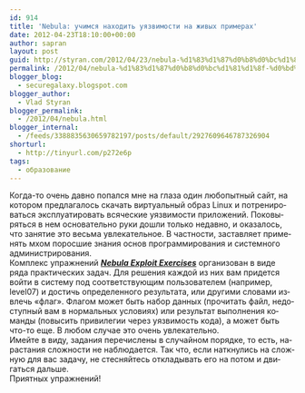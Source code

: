 ```yaml
---
id: 914
title: 'Nebula: учимся находить уязвимости на живых примерах'
date: 2012-04-23T18:10:00+00:00
author: sapran
layout: post
guid: http://styran.com/2012/04/23/nebula-%d1%83%d1%87%d0%b8%d0%bc%d1%81%d1%8f-%d0%bd%d0%b0%d1%85%d0%be%d0%b4%d0%b8%d1%82%d1%8c-%d1%83%d1%8f%d0%b7%d0%b2%d0%b8%d0%bc%d0%be%d1%81%d1%82%d0%b8-%d0%bd%d0%b0-%d0%b6%d0%b8%d0%b2%d1%8b%d1%85/
permalink: /2012/04/nebula-%d1%83%d1%87%d0%b8%d0%bc%d1%81%d1%8f-%d0%bd%d0%b0%d1%85%d0%be%d0%b4%d0%b8%d1%82%d1%8c-%d1%83%d1%8f%d0%b7%d0%b2%d0%b8%d0%bc%d0%be%d1%81%d1%82%d0%b8-%d0%bd%d0%b0-%d0%b6%d0%b8%d0%b2%d1%8b%d1%85/
blogger_blog:
  - securegalaxy.blogspot.com
blogger_author:
  - Vlad Styran
blogger_permalink:
  - /2012/04/nebula.html
blogger_internal:
  - /feeds/3388835630659782197/posts/default/2927609646787326904
shorturl:
  - http://tinyurl.com/p272e6p
tags:
  - образование
---
```

<div dir="ltr" style="text-align: left;">
  <div>
    <span lang="RU">Когда-то очень давно попался мне на глаза один любопытный сайт, на котором предлагалось скачать виртуальный образ </span>Linux<span lang="RU"> и потренироваться эксплуатировать всяческие уязвимости приложений. Поковыряться в нем основательно руки дошли только недавно, и оказалось, что занятие это весьма увлекательное. В частности, заставляет применять мхом поросшие знания основ программирования и системного администрирования.<o:p></o:p></span>
  </div>
  
  <div>
  </div>
  
  <div>
    <span lang="RU">Комплекс упражнений </span><b><i><a href="http://exploit-exercises.com/nebula">Nebula Exploit Exercises</a></i></b> <span lang="RU">организован в виде ряда практических задач. Для решения каждой из них вам придется войти в систему под соответствующим пользователем (например, </span>level<span lang="RU">07) и достичь определенного результата, или другими словами извлечь &#171;флаг&#187;. Флагом может быть набор данных (прочитать файл, недоступный вам в нормальных условиях) или результат выполнения команды (повысить привилегии через уязвимость кода), а может быть что-то еще. В любом случае это очень увлекательно.<o:p></o:p></span>
  </div>
  
  <div>
  </div>
  
  <div>
    <span lang="RU">Имейте в виду, задания перечислены в случайном порядке, то есть, нарастания сложности не наблюдается. Так что, если наткнулись на сложную для вас задачу, не стесняйтесь откладывать его на потом и двигаться дальше.<o:p></o:p></span>
  </div>
  
  <div>
  </div>
  
  <div>
    <span lang="RU">Приятных упражнений!<o:p></o:p></span>
  </div>
</div>

<div class="addtoany_share_save_container addtoany_content_bottom">
  <div class="a2a_kit a2a_kit_size_32 addtoany_list a2a_target" id="wpa2a_226">
    <a class="a2a_button_facebook" href="http://www.addtoany.com/add_to/facebook?linkurl=https%3A%2F%2Fblog.styran.com%2F2012%2F04%2Fnebula-%25d1%2583%25d1%2587%25d0%25b8%25d0%25bc%25d1%2581%25d1%258f-%25d0%25bd%25d0%25b0%25d1%2585%25d0%25be%25d0%25b4%25d0%25b8%25d1%2582%25d1%258c-%25d1%2583%25d1%258f%25d0%25b7%25d0%25b2%25d0%25b8%25d0%25bc%25d0%25be%25d1%2581%25d1%2582%25d0%25b8-%25d0%25bd%25d0%25b0-%25d0%25b6%25d0%25b8%25d0%25b2%25d1%258b%25d1%2585%2F&linkname=Nebula%3A%20%D1%83%D1%87%D0%B8%D0%BC%D1%81%D1%8F%20%D0%BD%D0%B0%D1%85%D0%BE%D0%B4%D0%B8%D1%82%D1%8C%20%D1%83%D1%8F%D0%B7%D0%B2%D0%B8%D0%BC%D0%BE%D1%81%D1%82%D0%B8%20%D0%BD%D0%B0%20%D0%B6%D0%B8%D0%B2%D1%8B%D1%85%20%D0%BF%D1%80%D0%B8%D0%BC%D0%B5%D1%80%D0%B0%D1%85" title="Facebook" rel="nofollow" target="_blank"></a><a class="a2a_button_twitter" href="http://www.addtoany.com/add_to/twitter?linkurl=https%3A%2F%2Fblog.styran.com%2F2012%2F04%2Fnebula-%25d1%2583%25d1%2587%25d0%25b8%25d0%25bc%25d1%2581%25d1%258f-%25d0%25bd%25d0%25b0%25d1%2585%25d0%25be%25d0%25b4%25d0%25b8%25d1%2582%25d1%258c-%25d1%2583%25d1%258f%25d0%25b7%25d0%25b2%25d0%25b8%25d0%25bc%25d0%25be%25d1%2581%25d1%2582%25d0%25b8-%25d0%25bd%25d0%25b0-%25d0%25b6%25d0%25b8%25d0%25b2%25d1%258b%25d1%2585%2F&linkname=Nebula%3A%20%D1%83%D1%87%D0%B8%D0%BC%D1%81%D1%8F%20%D0%BD%D0%B0%D1%85%D0%BE%D0%B4%D0%B8%D1%82%D1%8C%20%D1%83%D1%8F%D0%B7%D0%B2%D0%B8%D0%BC%D0%BE%D1%81%D1%82%D0%B8%20%D0%BD%D0%B0%20%D0%B6%D0%B8%D0%B2%D1%8B%D1%85%20%D0%BF%D1%80%D0%B8%D0%BC%D0%B5%D1%80%D0%B0%D1%85" title="Twitter" rel="nofollow" target="_blank"></a><a class="a2a_button_google_plus" href="http://www.addtoany.com/add_to/google_plus?linkurl=https%3A%2F%2Fblog.styran.com%2F2012%2F04%2Fnebula-%25d1%2583%25d1%2587%25d0%25b8%25d0%25bc%25d1%2581%25d1%258f-%25d0%25bd%25d0%25b0%25d1%2585%25d0%25be%25d0%25b4%25d0%25b8%25d1%2582%25d1%258c-%25d1%2583%25d1%258f%25d0%25b7%25d0%25b2%25d0%25b8%25d0%25bc%25d0%25be%25d1%2581%25d1%2582%25d0%25b8-%25d0%25bd%25d0%25b0-%25d0%25b6%25d0%25b8%25d0%25b2%25d1%258b%25d1%2585%2F&linkname=Nebula%3A%20%D1%83%D1%87%D0%B8%D0%BC%D1%81%D1%8F%20%D0%BD%D0%B0%D1%85%D0%BE%D0%B4%D0%B8%D1%82%D1%8C%20%D1%83%D1%8F%D0%B7%D0%B2%D0%B8%D0%BC%D0%BE%D1%81%D1%82%D0%B8%20%D0%BD%D0%B0%20%D0%B6%D0%B8%D0%B2%D1%8B%D1%85%20%D0%BF%D1%80%D0%B8%D0%BC%D0%B5%D1%80%D0%B0%D1%85" title="Google+" rel="nofollow" target="_blank"></a><a class="a2a_button_linkedin" href="http://www.addtoany.com/add_to/linkedin?linkurl=https%3A%2F%2Fblog.styran.com%2F2012%2F04%2Fnebula-%25d1%2583%25d1%2587%25d0%25b8%25d0%25bc%25d1%2581%25d1%258f-%25d0%25bd%25d0%25b0%25d1%2585%25d0%25be%25d0%25b4%25d0%25b8%25d1%2582%25d1%258c-%25d1%2583%25d1%258f%25d0%25b7%25d0%25b2%25d0%25b8%25d0%25bc%25d0%25be%25d1%2581%25d1%2582%25d0%25b8-%25d0%25bd%25d0%25b0-%25d0%25b6%25d0%25b8%25d0%25b2%25d1%258b%25d1%2585%2F&linkname=Nebula%3A%20%D1%83%D1%87%D0%B8%D0%BC%D1%81%D1%8F%20%D0%BD%D0%B0%D1%85%D0%BE%D0%B4%D0%B8%D1%82%D1%8C%20%D1%83%D1%8F%D0%B7%D0%B2%D0%B8%D0%BC%D0%BE%D1%81%D1%82%D0%B8%20%D0%BD%D0%B0%20%D0%B6%D0%B8%D0%B2%D1%8B%D1%85%20%D0%BF%D1%80%D0%B8%D0%BC%D0%B5%D1%80%D0%B0%D1%85" title="LinkedIn" rel="nofollow" target="_blank"></a><a class="a2a_dd addtoany_share_save" href="https://www.addtoany.com/share"></a>
  </div>
</div>